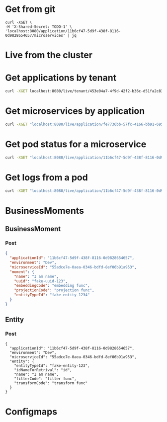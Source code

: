 

# Get from git
```
curl -XGET \
-H 'X-Shared-Secret: TODO-1' \
'localhost:8080/application/11b6cf47-5d9f-438f-8116-0d9828654657/microservices' | jq
```

# Live from the cluster

# Get applications by tenant
```sh
curl -XGET localhost:8080/live/tenant/453e04a7-4f9d-42f2-b36c-d51fa2c83fa3/applications
```

# Get microservices by application
```sh
curl -XGET "localhost:8080/live/application/fe7736bb-57fc-4166-bb91-6954f4dd4eb7/microservices" | jq
```

# Get pod status for a microservice
```sh
curl -XGET "localhost:8080/live/application/11b6cf47-5d9f-438f-8116-0d9828654657/microservice/9f6a613f-d969-4938-a1ac-5b7df199bc40/podstatus/dev" | jq
```

# Get logs from a pod
```sh
curl -XGET "localhost:8080/live/application/11b6cf47-5d9f-438f-8116-0d9828654657/pod/dev-order-846fbc7776-x79r/logs" | jq
```


# BusinessMoments
## BusinessMoment
### Post
```json
{
  "applicationId": "11b6cf47-5d9f-438f-8116-0d9828654657",
  "environment": "Dev",
  "microserviceId": "55adce7e-0aea-0346-bdfd-8ef06b91a953",
  "moment": {
    "name": "I am name",
    "uuid": "fake-uuid-123",
    "embeddingCode": "embedding func",
    "projectionCode": "projection func",
    "entityTypeId": "fake-entity-1234"
  }
}
```

## Entity
### Post
```
{
  "applicationId": "11b6cf47-5d9f-438f-8116-0d9828654657",
  "environment": "Dev",
  "microserviceId": "55adce7e-0aea-0346-bdfd-8ef06b91a953",
  "entity": {
    "entityTypeId": "fake-entity-123",
    "idNameForRetrival": "id",
    "name": "I am name",
    "filterCode": "filter func",
    "transformCode": "transform func"
  }
}
```


# Configmaps